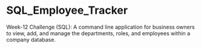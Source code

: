 # SQL_Employee_Tracker
 Week-12 Challenge (SQL): A command line application for business owners to view, add, and manage the departments, roles, and employees within a company database.
